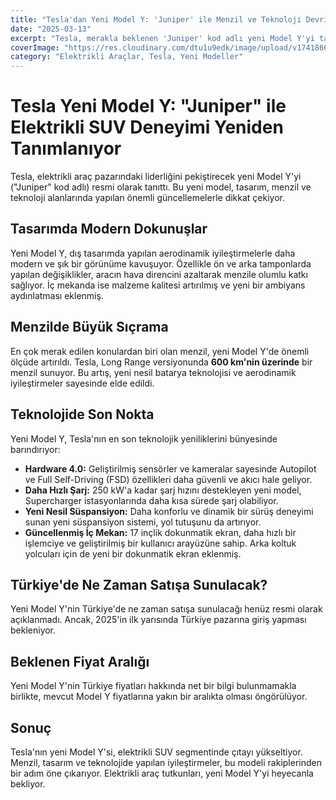 ```yaml
---
title: "Tesla'dan Yeni Model Y: 'Juniper' ile Menzil ve Teknoloji Devrimi!"
date: "2025-03-13"
excerpt: "Tesla, merakla beklenen 'Juniper' kod adlı yeni Model Y'yi tanıttı. Menzil, tasarım ve teknolojide önemli iyileştirmelerle gelen bu model, elektrikli SUV segmentinde yeni bir çığır açıyor."
coverImage: "https://res.cloudinary.com/dtu1u9edk/image/upload/v1741866021/Model-Y-2-Redesigned-Desktop_mbr7ej.avif"
category: "Elektrikli Araçlar, Tesla, Yeni Modeller"
---
```


# Tesla Yeni Model Y: "Juniper" ile Elektrikli SUV Deneyimi Yeniden Tanımlanıyor

Tesla, elektrikli araç pazarındaki liderliğini pekiştirecek yeni Model Y'yi ("Juniper" kod adlı) resmi olarak tanıttı. Bu yeni model, tasarım, menzil ve teknoloji alanlarında yapılan önemli güncellemelerle dikkat çekiyor.

## Tasarımda Modern Dokunuşlar

Yeni Model Y, dış tasarımda yapılan aerodinamik iyileştirmelerle daha modern ve şık bir görünüme kavuşuyor. Özellikle ön ve arka tamponlarda yapılan değişiklikler, aracın hava direncini azaltarak menzile olumlu katkı sağlıyor. İç mekanda ise malzeme kalitesi artırılmış ve yeni bir ambiyans aydınlatması eklenmiş.

## Menzilde Büyük Sıçrama

En çok merak edilen konulardan biri olan menzil, yeni Model Y'de önemli ölçüde artırıldı. Tesla, Long Range versiyonunda **600 km'nin üzerinde** bir menzil sunuyor. Bu artış, yeni nesil batarya teknolojisi ve aerodinamik iyileştirmeler sayesinde elde edildi.

## Teknolojide Son Nokta

Yeni Model Y, Tesla'nın en son teknolojik yeniliklerini bünyesinde barındırıyor:

* **Hardware 4.0:** Geliştirilmiş sensörler ve kameralar sayesinde Autopilot ve Full Self-Driving (FSD) özellikleri daha güvenli ve akıcı hale geliyor.
* **Daha Hızlı Şarj:** 250 kW'a kadar şarj hızını destekleyen yeni model, Supercharger istasyonlarında daha kısa sürede şarj olabiliyor.
* **Yeni Nesil Süspansiyon:** Daha konforlu ve dinamik bir sürüş deneyimi sunan yeni süspansiyon sistemi, yol tutuşunu da artırıyor.
* **Güncellenmiş İç Mekan:** 17 inçlik dokunmatik ekran, daha hızlı bir işlemciye ve geliştirilmiş bir kullanıcı arayüzüne sahip. Arka koltuk yolcuları için de yeni bir dokunmatik ekran eklenmiş.

## Türkiye'de Ne Zaman Satışa Sunulacak?

Yeni Model Y'nin Türkiye'de ne zaman satışa sunulacağı henüz resmi olarak açıklanmadı. Ancak, 2025'in ilk yarısında Türkiye pazarına giriş yapması bekleniyor.

## Beklenen Fiyat Aralığı

Yeni Model Y'nin Türkiye fiyatları hakkında net bir bilgi bulunmamakla birlikte, mevcut Model Y fiyatlarına yakın bir aralıkta olması öngörülüyor.

## Sonuç

Tesla'nın yeni Model Y'si, elektrikli SUV segmentinde çıtayı yükseltiyor. Menzil, tasarım ve teknolojide yapılan iyileştirmeler, bu modeli rakiplerinden bir adım öne çıkarıyor. Elektrikli araç tutkunları, yeni Model Y'yi heyecanla bekliyor.